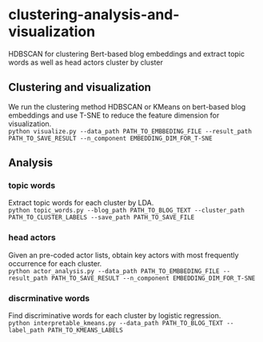 # clustering-analysis-and-visualization
HDBSCAN for clustering Bert-based blog embeddings and extract topic words as well as head actors cluster by cluster

## Clustering and visualization
We run the clustering method HDBSCAN or KMeans on bert-based blog embeddings and use T-SNE to reduce the feature dimension for visualization. \
```python visualize.py --data_path PATH_TO_EMBBEDING_FILE --result_path PATH_TO_SAVE_RESULT --n_component EMBEDDING_DIM_FOR_T-SNE```

## Analysis
### topic words
Extract topic words for each cluster by LDA. \
```python topic_words.py --blog_path PATH_TO_BLOG_TEXT --cluster_path PATH_TO_CLUSTER_LABELS --save_path PATH_TO_SAVE_FILE```

### head actors
Given an pre-coded actor lists, obtain key actors with most frequently occurrence for each cluster. \
```python actor_analysis.py --data_path PATH_TO_EMBBEDING_FILE --result_path PATH_TO_SAVE_RESULT --n_component EMBEDDING_DIM_FOR_T-SNE```


### discrminative words
Find discriminative words for each cluster by logistic regression. \
```python interpretable_kmeans.py --data_path PATH_TO_BLOG_TEXT --label_path PATH_TO_KMEANS_LABELS```

   
